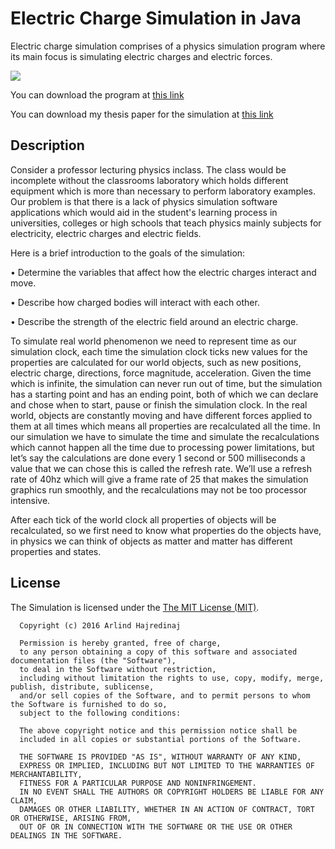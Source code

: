 # Electric Charge Simulation in Java
Electric charge simulation comprises of a physics simulation program where its main focus is simulating electric charges and electric forces.

![](https://raw.githubusercontent.com/arlindiDev/ElectricChargeSimulation/master/simulation.png)

You can download the program at [this link](https://raw.githubusercontent.com/arlindiDev/ElectricChargeSimulation/master/app/out/artifacts/app_jar/app.jar)

You can download my thesis paper for the simulation at [this link](https://raw.githubusercontent.com/arlindiDev/ElectricChargeSimulation/master/thesis.docx)


Description
--------
Consider a professor lecturing physics inclass. The class would be incomplete without the classrooms laboratory which holds different equipment which is more than necessary to perform laboratory examples. Our problem is that there is a lack of physics simulation software applications which would aid in the student's learning process in universities, colleges or high schools that teach physics mainly subjects for electricity, electric charges and electric fields.

Here is a brief introduction to the goals of the simulation:

•	Determine the variables that affect how the electric charges interact and move.

•	Describe how charged bodies will interact with each other.

•	Describe the strength of the electric field around an electric charge.

To simulate real world phenomenon we need to represent time as our simulation clock, each time the simulation clock ticks new values for the properties are calculated for our world objects, such as new positions, electric charge, directions, force magnitude, acceleration. 
Given the time which is infinite, the simulation can never run out of time, but the simulation has a starting point and has an ending point,  both of which we can declare and chose when to start, pause or finish the simulation clock. In the real world, objects are constantly moving and have different forces applied to them at all times which means all properties are recalculated all the time. In our simulation we have to simulate the time and simulate the recalculations which cannot happen all the time due to processing power limitations, but let’s say the calculations are done every 1 second or 500 milliseconds a value that we can chose this is called the refresh rate. We’ll use a refresh rate of 40hz which will give a frame rate of 25 that makes the simulation graphics run smoothly, and the recalculations may not be too processor intensive.

After each tick of the world clock all properties of objects will be recalculated, so we first need to know what properties do the objects have, in physics we can think of objects as matter and matter has different properties and states. 

License
--------
The Simulation is licensed under the [The MIT License (MIT)](https://opensource.org/licenses/MIT).
```
  Copyright (c) 2016 Arlind Hajredinaj

  Permission is hereby granted, free of charge,
  to any person obtaining a copy of this software and associated documentation files (the "Software"),
  to deal in the Software without restriction,
  including without limitation the rights to use, copy, modify, merge, publish, distribute, sublicense,
  and/or sell copies of the Software, and to permit persons to whom the Software is furnished to do so,
  subject to the following conditions:

  The above copyright notice and this permission notice shall be
  included in all copies or substantial portions of the Software.

  THE SOFTWARE IS PROVIDED "AS IS", WITHOUT WARRANTY OF ANY KIND,
  EXPRESS OR IMPLIED, INCLUDING BUT NOT LIMITED TO THE WARRANTIES OF MERCHANTABILITY,
  FITNESS FOR A PARTICULAR PURPOSE AND NONINFRINGEMENT.
  IN NO EVENT SHALL THE AUTHORS OR COPYRIGHT HOLDERS BE LIABLE FOR ANY CLAIM,
  DAMAGES OR OTHER LIABILITY, WHETHER IN AN ACTION OF CONTRACT, TORT OR OTHERWISE, ARISING FROM,
  OUT OF OR IN CONNECTION WITH THE SOFTWARE OR THE USE OR OTHER DEALINGS IN THE SOFTWARE.
```
